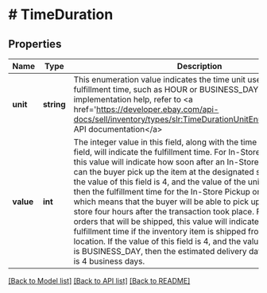 # # TimeDuration

## Properties

Name | Type | Description | Notes
------------ | ------------- | ------------- | -------------
**unit** | **string** | This enumeration value indicates the time unit used to specify the fulfillment time, such as HOUR or BUSINESS_DAY. For implementation help, refer to &lt;a href&#x3D;&#39;https://developer.ebay.com/api-docs/sell/inventory/types/slr:TimeDurationUnitEnum&#39;&gt;eBay API documentation&lt;/a&gt; | [optional]
**value** | **int** | The integer value in this field, along with the time unit in the unit field, will indicate the fulfillment time. For In-Store Pickup orders, this value will indicate how soon after an In-Store Pickup purchase can the buyer pick up the item at the designated store location. If the value of this field is 4, and the value of the unit field is HOUR, then the fulfillment time for the In-Store Pickup order is four hours, which means that the buyer will be able to pick up the item at the store four hours after the transaction took place. For standard orders that will be shipped, this value will indicate the expected fulfillment time if the inventory item is shipped from the inventory location. If the value of this field is 4, and the value of the unit field is BUSINESS_DAY, then the estimated delivery date after purchase is 4 business days. | [optional]

[[Back to Model list]](../../README.md#models) [[Back to API list]](../../README.md#endpoints) [[Back to README]](../../README.md)
